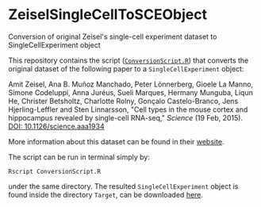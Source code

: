 # ZeiselSingleCellToSCEObject

Conversion of original Zeisel's single-cell experiment dataset to SingleCellExperiment object

This repository contains the script ([`ConversionScript.R`](ConversionScript.R)) that converts the 
original dataset of the following paper to a `SingleCellExperiment` object:

Amit Zeisel, Ana B. Muñoz Manchado, Peter Lönnerberg, Gioele La Manno, Simone Codeluppi, Anna Juréus, Sueli Marques, Hermany Munguba, Liqun He, Christer Betsholtz, Charlotte Rolny, Gonçalo Castelo-Branco, Jens Hjerling-Leffler and Sten Linnarsson,
"Cell types in the mouse cortex and hippocampus revealed by single-cell RNA-seq," *Science* (19 Feb, 2015). [DOI: 10.1126/science.aaa1934](http://science.sciencemag.org/content/early/2015/02/18/science.aaa1934)

More information about this dataset can be found in their [website](http://linnarssonlab.org/cortex/).

The script can be run in terminal simply by:

```
Rscript ConversionScript.R
```

under the same directory. The resulted `SingleCellExperiment` object is found inside the directory `Target`, can be downloaded [here](Target/zeisel_dataset_sce.rds).
